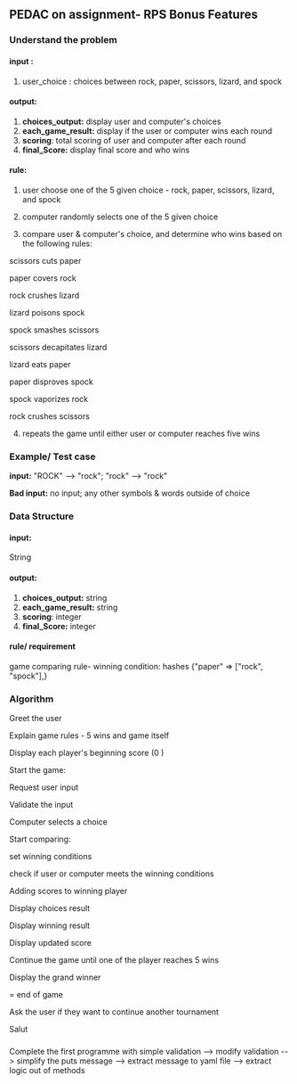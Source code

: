 ## PEDAC on assignment- RPS Bonus Features



### Understand the problem

#### input :

1. user_choice : choices between rock, paper, scissors, lizard, and spock

#### output:

1. **choices_output:** display user and computer's choices
2. **each_game_result:** display if the user or computer wins each round
3. **scoring**: total scoring of user and computer after each round 
4. **final_Score:** display final score and who wins 

#### rule:

1. user choose one of the 5 given choice - rock, paper, scissors, lizard, and spock

2. computer randomly selects one of the 5 given choice

3. compare user & computer's choice, and determine who wins based on the following rules:

scissors cuts paper

paper covers rock

rock crushes lizard

lizard poisons spock

spock smashes scissors

scissors decapitates lizard

lizard eats paper

paper disproves spock

spock vaporizes rock

rock crushes scissors

4. repeats the game until either user or computer reaches five wins



### Example/ Test case

**input:** "ROCK" --> "rock"; "rock" --> "rock"

**Bad input:** no input; any other symbols & words outside of choice

### Data Structure

#### input: 

String 

#### output:

1. **choices_output:**  string
2. **each_game_result:** string
3. **scoring**: integer
4. **final_Score:** integer

#### rule/ requirement

game comparing rule- winning condition: hashes {"paper" => ["rock", "spock"],}

### Algorithm

Greet the user

Explain game rules - 5 wins and game itself

Display each player's beginning score (0 )

Start the game:

Request user input

Validate the input

Computer selects a choice

Start comparing:

set winning conditions

check if user or computer meets the winning conditions

Adding scores to winning player

Display choices result 

Display winning result

Display updated score

Continue the game until one of the player reaches 5 wins

Display the grand winner

= end of game

Ask the user if they want to continue another tournament

Salut



#####

Complete the first programme with simple validation --> modify validation --> simplify the puts message --> extract message to yaml file --> extract logic out of methods 





#### 









